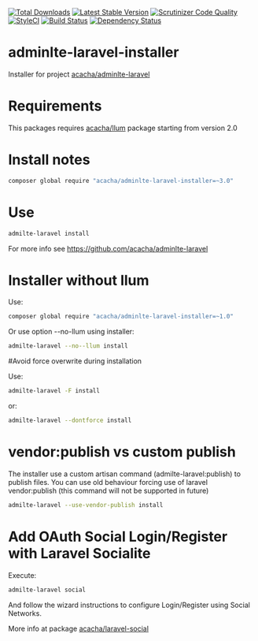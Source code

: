 [![Total Downloads](https://poser.pugx.org/acacha/adminlte-laravel-installer/downloads.png)](https://packagist.org/packages/acacha/adminlte-laravel-installer)
[![Latest Stable Version](https://poser.pugx.org/acacha/adminlte-laravel-installer/v/stable.png)](https://packagist.org/packages/acacha/adminlte-laravel-installer)
[![Scrutinizer Code Quality](https://scrutinizer-ci.com/g/acacha/adminlte-laravel-installer/badges/quality-score.png?b=master)](https://scrutinizer-ci.com/g/acacha/adminlte-laravel-installer/?branch=master)
[![StyleCI](https://styleci.io/repos/48875160/shield?branch=master)](https://styleci.io/repos/48875160)
[![Build Status](https://travis-ci.org/acacha/adminlte-laravel-installer.svg?branch=master)](https://travis-ci.org/acacha/adminlte-laravel-installer)
[![Dependency Status](https://www.versioneye.com/user/projects/58adc66b9ceb450051827162/badge.svg?style=flat-square)](https://www.versioneye.com/user/projects/58adc66b9ceb450051827162)
# adminlte-laravel-installer

Installer for project [acacha/adminlte-laravel](https://github.com/acacha/adminlte-laravel)

# Requirements

This packages requires [acacha/llum](https://github.com/acacha/llum) package starting from version 2.0

# Install notes

```bash
composer global require "acacha/adminlte-laravel-installer=~3.0"
```

# Use

```bash
admilte-laravel install
```

For more info see https://github.com/acacha/adminlte-laravel

# Installer without llum

Use:

```bash
composer global require "acacha/adminlte-laravel-installer=~1.0"
```

Or use option --no-llum using installer:

```bash
admilte-laravel --no--llum install
```

#Avoid force overwrite during installation

Use:

```bash
admilte-laravel -F install
```

or:

```bash
admilte-laravel --dontforce install
```

# vendor:publish vs custom publish

The installer use a custom artisan command (admilte-laravel:publish) to publish files. You can use old behaviour forcing use of laravel vendor:publish (this command will not be supported in future)

```bash
admilte-laravel --use-vendor-publish install
```

# Add OAuth Social Login/Register with Laravel Socialite

Execute:

```bash
admilte-laravel social
```

And follow the wizard instructions to configure Login/Register using Social Networks.

More info at package [acacha/laravel-social](https://github.com/laravel/social)
